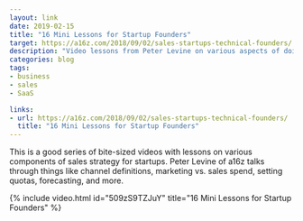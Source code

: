 ```yaml
---
layout: link
date: 2019-02-15
title: "16 Mini Lessons for Startup Founders"
target: https://a16z.com/2018/09/02/sales-startups-technical-founders/
description: "Video lessons from Peter Levine on various aspects of doing sales in a SaaS startup."
categories: blog
tags:
- business
- sales
- SaaS

links:
- url: https://a16z.com/2018/09/02/sales-startups-technical-founders/
  title: "16 Mini Lessons for Startup Founders"
---
```


This is a good series of bite-sized videos with lessons on various components of sales strategy for startups. Peter Levine of a16z talks through things like channel definitions, marketing vs. sales spend, setting quotas, forecasting, and more.

{% include video.html id="509zS9TZJuY" title="16 Mini Lessons for Startup Founders" %}
